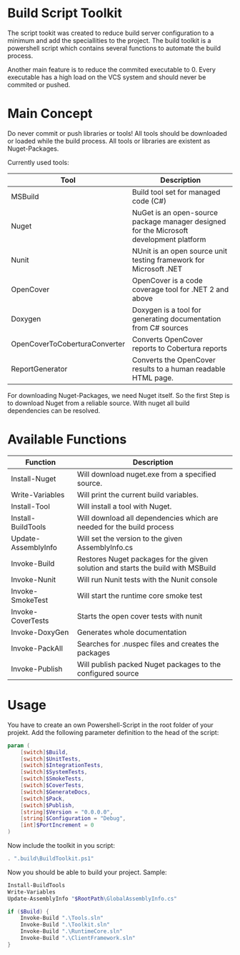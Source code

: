 Build Script Toolkit
=======================

The script tookit was created to reduce build server configuration to a minimum and add the speciallities to the project. The build toolkit is a powershell script which contains several functions to automate the build process.

Another main feature is to reduce the commited executable to 0. Every executable has a high load on the VCS system and should never be commited or pushed. 

# Main Concept
Do never commit or push libraries or tools! All tools should be downloaded or loaded while the build process. All tools or libraries are existent as Nuget-Packages. 

Currently used tools: 

| Tool | Description |
|------|-------------|
| MSBuild | Build tool set for managed code (C#) |
| Nuget | NuGet is an open-source package manager designed for the Microsoft development platform  |
| Nunit | NUnit is an open source unit testing framework for Microsoft .NET |
| OpenCover | OpenCover is a code coverage tool for .NET 2 and above |
| Doxygen | Doxygen is a tool for generating documentation from C# sources |
| OpenCoverToCoberturaConverter | Converts OpenCover reports to Cobertura reports |
| ReportGenerator | Converts the OpenCover results to a human readable HTML page. |

For downloading Nuget-Packages, we need Nuget itself. So the first Step is to download Nuget from a reliable source. With nuget all build dependencies can be resolved.

# Available Functions

| Function | Description |
|----------|-------------|
| Install-Nuget | Will download nuget.exe from a specified source. |
| Write-Variables  | Will print the current build variables.  |
| Install-Tool | Will install a tool with Nuget. |
| Install-BuildTools | Will download all dependencies which are needed for the build process |
| Update-AssemblyInfo | Will set the version to the given AssemblyInfo.cs  |
| Invoke-Build | Restores Nuget packages for the given solution and starts the build with MSBuild |
| Invoke-Nunit | Will run Nunit tests with the Nunit console |
| Invoke-SmokeTest | Will start the runtime core smoke test  |
| Invoke-CoverTests | Starts the open cover tests with nunit |
| Invoke-DoxyGen | Generates whole documentation |
| Invoke-PackAll | Searches for .nuspec files and creates the packages |
| Invoke-Publish | Will publish packed Nuget packages to the configured source |

# Usage
You have to create an own Powershell-Script in the root folder of your projekt. 
Add the following parameter definition to the head of the script:

````ps1
param (
    [switch]$Build,
    [switch]$UnitTests,
    [switch]$IntegrationTests,
    [switch]$SystemTests,
    [switch]$SmokeTests,
    [switch]$CoverTests,
    [switch]$GenerateDocs,
    [switch]$Pack,
    [switch]$Publish,
    [string]$Version = "0.0.0.0",
    [string]$Configuration = "Debug",
    [int]$PortIncrement = 0
)
````

Now include the toolkit in you script:

````ps1
. ".build\BuildToolkit.ps1"
````

Now you should be able to build your project. Sample: 

````ps1
Install-BuildTools
Write-Variables
Update-AssemblyInfo "$RootPath\GlobalAssemblyInfo.cs"

if ($Build) {
    Invoke-Build ".\Tools.sln"
    Invoke-Build ".\Toolkit.sln"
    Invoke-Build ".\RuntimeCore.sln"
    Invoke-Build ".\ClientFramework.sln"
}
````